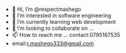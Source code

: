 - 👋 Hi, I’m @respectmashego
- 👀 I’m interested in software engineering
- 🌱 I’m currently learning web development
- 💞️ I’m looking to collaborate on ...
- 📫 How to reach me ... contact:0795167535
- email:r.mashego333@gmail.com

<!---
respectmashego/respectmashego is a ✨ special ✨ repository because its `README.md` (this file) appears on your GitHub profile.
You can click the Preview link to take a look at your changes.
--->
